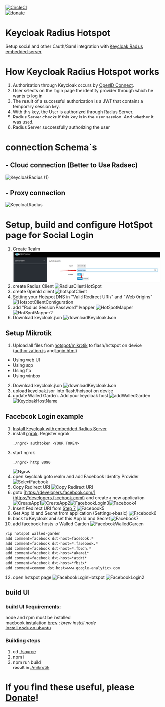 [![CircleCI](https://circleci.com/gh/vzakharchenko/mikrotik-hotspot-oauth.svg?style=svg)](https://circleci.com/gh/vzakharchenko/mikrotik-hotspot-oauth)  
[![donate](https://www.paypalobjects.com/en_US/i/btn/btn_donateCC_LG.gif)](https://secure.wayforpay.com/button/be27056b0a2b4)  

# Keycloak Radius Hotspot
Setup social and other Oauth/Saml integration with [Keycloak Radius embedded server](https://github.com/vzakharchenko/keycloak-radius-plugin/releases)  
# How Keycloak Radius Hotspot works  
1. Authorization through Keycloak occurs by [OpenID Connect](https://www.keycloak.org/docs/latest/securing_apps/#openid-connect-2).  
2. User selects on the login page the identity provider through which he wants to log in  
3. The result of a successful authorization is a JWT that contains a temporary session key.  
4. With this key, the User is authorized through Radius Server.  
5. Radius Server checks if this key is in the user session. And whether it was used.  
6. Radius Server successfully authorizing the user  

# connection Schema`s

## - Cloud connection (Better to Use Radsec)
![KeycloakRadius (1)](https://github.com/vzakharchenko/mikrotik-hotspot-oauth/raw/master/docs/KeycloakRadius.png)


## - Proxy connection
![KeycloakRadius](https://github.com/vzakharchenko/mikrotik-hotspot-oauth/raw/master/docs/KeycloakRadius2.png)

# Setup, build and configure  HotSpot page for Social Login

1. Create Realm ![hotspotRealm](/docs/hotspotRealm.png)
2. create Radius Client ![RadiusClientHotSpot](https://github.com/vzakharchenko/mikrotik-hotspot-oauth/raw/master/docs/RadiusClientHotSpot.png)  
3. create OpenId client ![hotspotClient](https://github.com/vzakharchenko/mikrotik-hotspot-oauth/raw/master/docs/hotspotClient.png)  
4. Setting your Hotspot DNS in "Valid Redirect URIs" and "Web Origins" ![HotspotClientConfiguration](https://github.com/vzakharchenko/mikrotik-hotspot-oauth/raw/master/docs/HotspotClientConfiguration.png)  
5. add "Radius Session Password" Mapper ![HotSpotMapper](https://github.com/vzakharchenko/mikrotik-hotspot-oauth/raw/master/docs/HotSpotMapper.png) ![HotSpotMapper2](https://github.com/vzakharchenko/mikrotik-hotspot-oauth/raw/master/docs/HotSpotMapper2_1.png)  
6. Download keycloak.json ![downloadKeycloakJson](https://github.com/vzakharchenko/mikrotik-hotspot-oauth/raw/master/docs/downloadKeycloakJson.png)  

##  Setup Mikrotik
1. Upload all files from [hotspot/mikrotik](mikrotik) to flash/hotspot on device ([authorization.js](mikrotik/authorization.js) and [login.html](mikrotik/login.html))  
-  Using web UI  
-  Using scp  
- Using ftp  
- Using winbox  
2. Download keycloak.json ![downloadKeycloakJson](https://github.com/vzakharchenko/mikrotik-hotspot-oauth/raw/master/docs/downloadKeycloakJson.png)  
3. upload keycloak.json into flash/hotspot on device  
4. update Walled Garden. Add your keycloak host ![addWalledGarden](https://github.com/vzakharchenko/mikrotik-hotspot-oauth/raw/master/docs/addWalledGarden.png) ![KeycloakHostName](https://github.com/vzakharchenko/mikrotik-hotspot-oauth/raw/master/docs/KeycloakHostName.png)  

## Facebook Login example
1.  [Install Keycloak with embedded Radius Server](https://github.com/vzakharchenko/keycloak-radius-plugin#release-setup)
2.  install [ngrok](https://ngrok.com/). Register ngrok  <pre><code>./ngrok authtoken \<YOUR TOKEN\></pre></code>
3. start ngrok <pre><code>./ngrok http 8090</pre></code>![Ngrok](https://github.com/vzakharchenko/mikrotik-hotspot-oauth/raw/master/docs/Ngrok.png)
4. open keycloak goto realm and add Facebook Identity Provider ![SelectFacbook](https://github.com/vzakharchenko/mikrotik-hotspot-oauth/raw/master/docs/SelectFacbook.png)
5. Copy Redirect URI ![Copy Redirect URI](https://github.com/vzakharchenko/mikrotik-hotspot-oauth/raw/master/docs/Copy%20Redirect%20URI.png)
6. goto [https://developers.facebook.com/](https://developers.facebook.com/) and create a new application ![CreateApp1](https://github.com/vzakharchenko/mikrotik-hotspot-oauth/raw/master/docs/CreateApp1.png)![CreateApp2](https://github.com/vzakharchenko/mikrotik-hotspot-oauth/raw/master/docs/CreateApp2.png)![FacebookLogin3](https://github.com/vzakharchenko/mikrotik-hotspot-oauth/raw/master/docs/FacebookLogin3.png)![Facebook4](https://github.com/vzakharchenko/mikrotik-hotspot-oauth/raw/master/docs/Facebook4.png)
7. Insert Redirect URI from [Step 7](#L43) ![Facebook5](https://github.com/vzakharchenko/mikrotik-hotspot-oauth/raw/master/docs/Facebook5.png)
8. Get App Id and Secret from application (Settings->basic) ![Facebook6](https://github.com/vzakharchenko/mikrotik-hotspot-oauth/raw/master/docs/Facebook6.png)
9. back to Keycloak and set this App Id and Secret ![Facebook7](https://github.com/vzakharchenko/mikrotik-hotspot-oauth/raw/master/docs/Facebook7.png)
10. add facebook hosts to Walled Garden ![FacebookWalledGarden](https://github.com/vzakharchenko/mikrotik-hotspot-oauth/raw/master/docs/FacebookWalledGarden.png)  
```
/ip hotspot walled-garden  
add comment=facebook dst-host=facebook.*  
add comment=facebook dst-host=*.facebook.*  
add comment=facebook dst-host=*.fbcdn.*  
add comment=facebook dst-host=*akamai*  
add comment=facebook dst-host=*atdmt*
add comment=facebook dst-host=*fbsbx*
add comment=common dst-host=www.google-analytics.com
```

12. open hotspot page ![FacebookLoginHotspot](https://github.com/vzakharchenko/mikrotik-hotspot-oauth/raw/master/docs/FacebookLoginHotspot.png) ![FacebookLogin2](https://github.com/vzakharchenko/mikrotik-hotspot-oauth/raw/master/docs/FacebookLogin2.png)  



## build UI

### build UI Requirements:
node and npm must be installed  
macbook instalation [brew](https://brew.sh/) : *brew install node*  
[Install node on ubuntu ](https://linuxize.com/post/how-to-install-node-js-on-ubuntu-18.04/)  

### Building steps
1. cd [./source](source)  
2. npm i  
3. npm run build  
result in [./mikrotik](mikrotik)  

# If you find these useful, please [Donate](https://secure.wayforpay.com/button/be27056b0a2b4)!  
